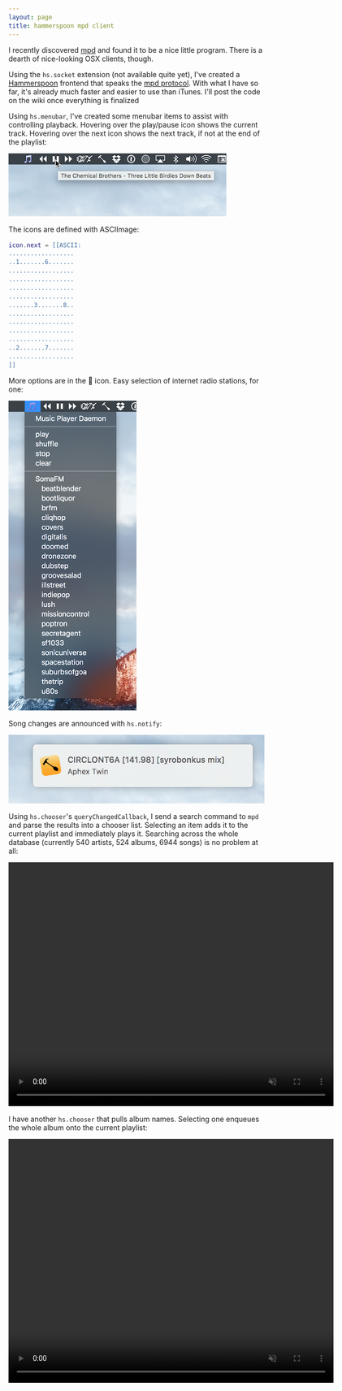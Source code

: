 ```yaml
---
layout: page
title: hammerspoon mpd client
---
```


I recently discovered [mpd](http://www.musicpd.org) and found it to be a nice little program. There is a dearth of nice-looking OSX clients, though.

Using the `hs.socket` extension (not available quite yet), I've created a [Hammerspoon](http://hammerspoon.org) frontend that speaks the [mpd protocol](http://www.musicpd.org/doc/protocol/index.html). With what I have so far, it's already much faster and easier to use than iTunes. I'll post the code on the wiki once everything is finalized

Using `hs.menubar`, I've created some menubar items to assist with controlling playback. Hovering over the play/pause icon shows the current track. Hovering over the next icon shows the next track, if not at the end of the playlist:  

![](media/tooltip.png)

The icons are defined with ASCIImage:  

```lua
icon.next = [[ASCII:  
..................  
..1.......6.......  
..................  
..................  
..................  
..................  
.......3.......8..  
..................  
..................  
..................  
..................  
..2.......7.......  
..................  
]]
```

More options are in the 🎵 icon. Easy selection of internet radio stations, for one:  

![](media/dropdown.png)

Song changes are announced with `hs.notify`:  

![](media/notification.png)


Using `hs.chooser`'s `queryChangedCallback`, I send a search command to `mpd` and parse the results into a chooser list. Selecting an item adds it to the current playlist and immediately plays it.
Searching across the whole database (currently 540 artists, 524 albums, 6944 songs) is no problem at all:  

<p><video width="640" height="480" autoplay loop muted>
<source src="media/search.mp4" type="video/mp4">
</video></p>

I have another `hs.chooser` that pulls album names. Selecting one enqueues the whole album onto the current playlist:  

<p><video width="640" height="480" autoplay loop muted>
<source src="media/album.mp4" type="video/mp4">
</video></p>
